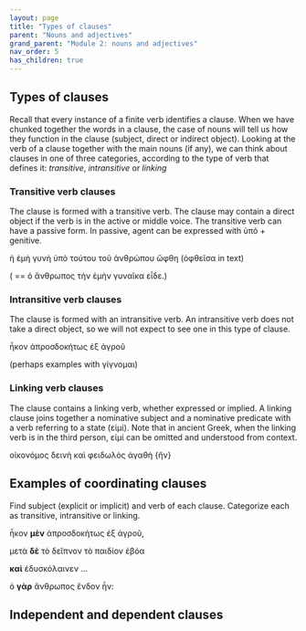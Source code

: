 ```yaml
---
layout: page
title: "Types of clauses"
parent: "Nouns and adjectives"
grand_parent: "Module 2: nouns and adjectives"
nav_order: 5
has_children: true
---
```



## Types of clauses

Recall that every instance of a finite verb identifies a clause.  When we have chunked together the words in a clause, the case of nouns will tell us how they function in the clause (subject, direct or indirect object). Looking at the verb of a clause together with the main nouns (if any), we can think about clauses in one of three categories, according to the type of verb that defines it: *transitive*, *intransitive* or *linking*

### Transitive verb clauses

The clause is formed with a transitive verb. The clause may contain a direct object if the verb is in the active or middle voice. The transitive verb can have a passive form. In passive, agent can be expressed with ὑπό + genitive.

ἡ ἐμὴ γυνὴ ὑπὸ τούτου τοῦ ἀνθρώπου ὤφθη (ὀφθεῖσα in text)

( == ὁ ἄνθρωπος τὴν ἐμὴν γυναῖκα εἶδε.)


### Intransitive verb clauses

The clause is formed with an intransitive verb.  An intransitive verb does not take a direct object, so we will not expect to see one in this type of clause.

ἧκον ἀπροσδοκήτως ἐξ ἀγροῦ

(perhaps examples with γίγνομαι)


### Linking verb clauses

The clause contains a linking verb, whether expressed or implied. A linking clause joins together a nominative subject and a nominative predicate with a verb referring to a state (εἰμί). Note that in ancient Greek, when the linking verb is in the third person, εἰμί can be omitted and understood from context.

οἰκονόμος δεινὴ καὶ φειδωλὸς ἀγαθὴ {ἤν}



## Examples of coordinating clauses

Find subject (explicit or implicit) and verb of each clause.  Categorize each as transitive, intransitive or linking.

ἧκον **μὲν** ἀπροσδοκήτως ἐξ ἀγροῦ, 

μετὰ **δὲ** τὸ δεῖπνον τὸ παιδίον ἐβόα 

**καὶ** ἐδυσκόλαινεν ... 

ὁ **γὰρ** ἄνθρωπος ἔνδον ἦν:


## Independent and dependent clauses


